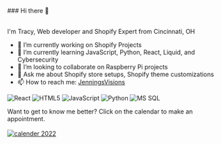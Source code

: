<p>### Hi there 👋

 </br> I'm Tracy, Web developer and Shopify Expert from Cincinnati, OH</p>

- 🔭 I’m currently working on Shopify Projects
- 🌱 I’m currently learning JavaScript, Python, React, Liquid, and Cybersecurity
- 👯 I’m looking to collaborate on Raspberry Pi projects
- 💬 Ask me about Shopify store setups, Shopify theme customizations
- 📫 How to reach me: <a href="https://www.jenningsvisions.dev/">JenningsVisions</a>
<p>
<img alt="React" src="https://img.shields.io/badge/react-%2320232a.svg?style=for-the-badge&logo=react&logoColor=%2361DAFB" />
<img alt="HTML5" src="https://img.shields.io/badge/html5-%23E34F26.svg?style=for-the-badge&logo=html5&logoColor=white" />
<img alt="JavaScript" src="https://img.shields.io/badge/javascript-%23323330.svg?style=for-the-badge&logo=javascript&logoColor=%23F7DF1E"/>
<img alt="Python" src="https://img.shields.io/badge/python-3670A0?style=for-the-badge&logo=python&logoColor=ffdd54" />
<img alt ="MS SQL" src="https://img.shields.io/badge/Microsoft%20SQL%20Sever-CC2927?style=for-the-badge&logo=microsoft%20sql%20server&logoColor=white"/>
</p>
<p> Want to get to know me better? Click on the calendar to make an appointment.<br></br>
<a href="https://calendly.com/jenningsvisions/30min">
<img alt="calender 2022" src="https://user-images.githubusercontent.com/61357154/188510700-9c6b9cbc-de1b-4d2a-8ba5-8c4b4173f2df.jpeg"a>
</p>








